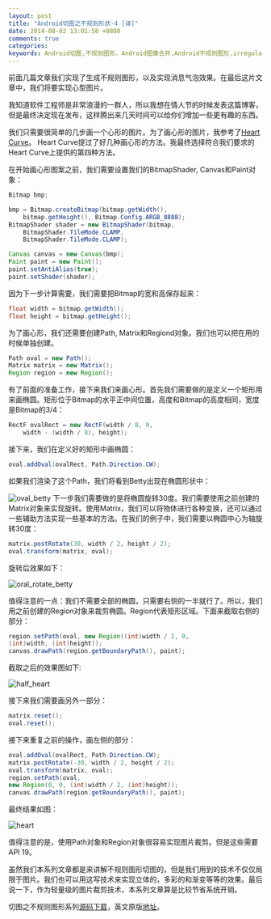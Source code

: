 ```yaml
---
layout: post
title: "Android切图之不规则形状-4 [译]"
date: 2014-08-02 13:01:50 +0800
comments: true
categories: 
keywords: Android切图,不规则图形，Android图像合并,Android不规则图形,irregular shape
---
```



  前面几篇文章我们实现了生成不规则图形，以及实现消息气泡效果。在最后这片文章中，我们将要实现心型图片。

  我知道软件工程师是非常浪漫的一群人，所以我想在情人节的时候发表这篇博客，但是最终决定现在发布，这样腾出来几天时间可以给你们增加一些更有趣的东西。

<!--more-->

  我们只需要很简单的几步画一个心形的图片。为了画心形的图片，我参考了[Heart Curve](http://www.mathematische-basteleien.de/heart.htm)。 Heart Curve提过了好几种画心形的方法。我最终选择符合我们要求的Heart Curve上提供的第四种方法。

  在开始画心形图案之前，我们需要设置我们的BitmapShader, Canvas和Paint对象：

``` java
Bitmap bmp;

bmp = Bitmap.createBitmap(bitmap.getWidth(),
    bitmap.getHeight(), Bitmap.Config.ARGB_8888);
BitmapShader shader = new BitmapShader(bitmap,
    BitmapShader.TileMode.CLAMP,
    BitmapShader.TileMode.CLAMP);

Canvas canvas = new Canvas(bmp);
Paint paint = new Paint();
paint.setAntiAlias(true);
paint.setShader(shader);
```

  因为下一步计算需要，我们需要把Bitmap的宽和高保存起来：

``` java
float width = bitmap.getWidth();
float height = bitmap.getHeight();
```

  为了画心形，我们还需要创建Path, Matrix和Regiond对象。我们也可以把在用的时候单独创建。

``` java
Path oval = new Path();
Matrix matrix = new Matrix();
Region region = new Region();
```

  有了前面的准备工作，接下来我们来画心形。首先我们需要做的是定义一个矩形用来画椭圆。矩形位于Bitmap的水平正中间位置，高度和Bitmap的高度相同，宽度是Bitmap的3/4：

``` java
RectF ovalRect = new RectF(width / 8, 0,
    width - (width / 8), height);
```

  接下来，我们在定义好的矩形中画椭圆：

``` java
oval.addOval(ovalRect, Path.Direction.CW);
```

  如果我们渲染了这个Path，我们将看到Betty出现在椭圆形状中：

![oval_betty](/imgs/post/oral_betty.jpg)
  下一步我们需要做的是将椭圆旋转30度。我们需要使用之前创建的Matrix对象来实现旋转。使用Matrix，我们可以将物体进行各种变换，还可以通过一些辅助方法实现一些基本的方法。在我们的例子中，我们需要以椭圆中心为轴旋转30度：

``` java
matrix.postRotate(30, width / 2, height / 2);
oval.transform(matrix, oval);
```

  旋转后效果如下：

![oral_rotate_betty](/imgs/post/oral_rotate_betty.jpg)

  值得注意的一点：我们不需要全部的椭圆，只需要右侧的一半就行了。所以，我们用之前创建的Region对象来裁剪椭圆。Region代表矩形区域。下面来截取右侧的部分：

``` java
region.setPath(oval, new Region((int)width / 2, 0, 
(int)width, (int)height));
canvas.drawPath(region.getBoundaryPath(), paint);
```

  截取之后的效果图如下:

![half_heart](/imgs/post/half_heart.jpg)

  接下来我们需要画另外一部分：

``` java
matrix.reset();
oval.reset();
```

  接下来重复之前的操作，画左侧的部分：

``` java
oval.addOval(ovalRect, Path.Direction.CW);
matrix.postRotate(-30, width / 2, height / 2);
oval.transform(matrix, oval);
region.setPath(oval, 
new Region(0, 0, (int)width / 2, (int)height));
canvas.drawPath(region.getBoundaryPath(), paint);
```

  最终结果如图：

![heart](/imgs/post/betty_heart.jpg)

  值得注意的是，使用Path对象和Region对象很容易实现图片裁剪。但是这些需要API 19。

  虽然我们本系列文章都是来讲解不规则图形切图的，但是我们用到的技术不仅仅局限于图片。我们也可以用这写技术来实现立体的，多彩的和渐变等等的效果。最后说一下，作为轻量级的图片裁剪技术，本系列文章算是比较节省系统开销。

  切图之不规则图形系列[源码下载](/download/StylingAndroid-irregular-shapes.zip)，英文原版[地址](http://blog.stylingandroid.com/irregular-shapes-part-4/)。

  








